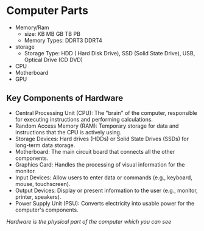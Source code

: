 # Computer Parts
- Memory/Ram
	- size: KB MB GB TB PB
	- Memory Types: DDRT3 DDRT4
- storage
	- Storage Type: HDD ( Hard Disk Drive), SSD (Solid State Drive), USB, Optical Drive (CD DVD)
- CPU
- Motherboard
- GPU
## Key Components of Hardware

* Central Processing Unit (CPU): The "brain" of the computer, responsible for executing instructions and performing calculations. 
* Random Access Memory (RAM): Temporary storage for data and instructions that the CPU is actively using. 
* Storage Devices: Hard drives (HDDs) or Solid State Drives (SSDs) for long-term data storage. 
* Motherboard: The main circuit board that connects all the other components. 
* Graphics Card: Handles the processing of visual information for the monitor. 
* Input Devices: Allow users to enter data or commands (e.g., keyboard, mouse, touchscreen). 
* Output Devices: Display or present information to the user (e.g., monitor, printer, speakers). 
* Power Supply Unit (PSU): Converts electricity into usable power for the computer's components. 

*Hardware is the physical part of the computer which you can see* 

